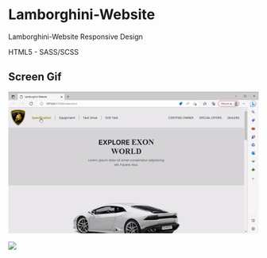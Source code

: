 
<h1> Lamborghini-Website</h1>

</h2> Lamborghini-Website Responsive Design </h2>

HTML5 - SASS/SCSS

<h2> Screen Gif </h2>

![](ezgif.com-video-to-gif%20(1).gif)

![](Lamborghini%20Website%20Responsive.gif)


